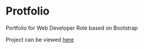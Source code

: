 # Protfolio
Portfolio for Web Developer Role based on Bootstrap

Project can be viewed [here](https://vizpal.github.io/Protfolio/)
